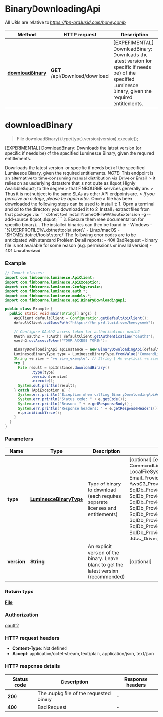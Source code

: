 # BinaryDownloadingApi

All URIs are relative to *https://fbn-prd.lusid.com/honeycomb*

| Method | HTTP request | Description |
|------------- | ------------- | -------------|
| [**downloadBinary**](BinaryDownloadingApi.md#downloadBinary) | **GET** /api/Download/download | [EXPERIMENTAL] DownloadBinary: Downloads the latest version (or specific if needs be) of the specified Luminesce Binary, given the required entitlements. |


<a id="downloadBinary"></a>
# **downloadBinary**
> File downloadBinary().type(type).version(version).execute();

[EXPERIMENTAL] DownloadBinary: Downloads the latest version (or specific if needs be) of the specified Luminesce Binary, given the required entitlements.

 Downloads the latest version (or specific if needs be) of the specified Luminesce Binary, given the required entitlements.  *NOTE:* This endpoint is an alternative to time-consuming manual distribution via Drive or Email. &gt; it relies on as underlying datastore that is not quite as \&quot;Highly Available\&quot; to the degree  &gt; that FINBOURNE services generally are.  &gt; Thus it is not subject to the same SLAs as other API endpoints are. &gt; *If you perceive an outage, please try again later.*  Once a file has been downloaded the following steps can be used to install it:  1. Open a terminal and cd to the directory you downloaded it to 2. Install / extract files from that package via: &#x60;&#x60;&#x60; dotnet tool install NameOfFileWithoutExtension -g --add-source \&quot;.\&quot; &#x60;&#x60;&#x60; 3. Execute them (see documentation for specific binary)...  The installed binaries can then be found in - Windows - &#x60;%USERPROFILE%\\.dotnet\\tools\\.store\\&#x60; - Linux/macOS - &#x60;$HOME/.dotnet/tools/.store/&#x60;  The following error codes are to be anticipated with standard Problem Detail reports: - 400 BadRequest - binary file is not available for some reason (e.g. permissions or invalid version) - 401 Unauthorized 

### Example
```java
// Import classes:
import com.finbourne.luminesce.ApiClient;
import com.finbourne.luminesce.ApiException;
import com.finbourne.luminesce.Configuration;
import com.finbourne.luminesce.auth.*;
import com.finbourne.luminesce.models.*;
import com.finbourne.luminesce.api.BinaryDownloadingApi;

public class Example {
  public static void main(String[] args) {
    ApiClient defaultClient = Configuration.getDefaultApiClient();
    defaultClient.setBasePath("https://fbn-prd.lusid.com/honeycomb");
    
    // Configure OAuth2 access token for authorization: oauth2
    OAuth oauth2 = (OAuth) defaultClient.getAuthentication("oauth2");
    oauth2.setAccessToken("YOUR ACCESS TOKEN");

    BinaryDownloadingApi apiInstance = new BinaryDownloadingApi(defaultClient);
    LuminesceBinaryType type = LuminesceBinaryType.fromValue("CommandLineTool"); // LuminesceBinaryType | Type of binary to download (each requires separate licenses and entitlements)
    String version = "version_example"; // String | An explicit version of the binary. Leave blank to get the latest version (recommended)
    try {
      File result = apiInstance.downloadBinary()
            .type(type)
            .version(version)
            .execute();
      System.out.println(result);
    } catch (ApiException e) {
      System.err.println("Exception when calling BinaryDownloadingApi#downloadBinary");
      System.err.println("Status code: " + e.getCode());
      System.err.println("Reason: " + e.getResponseBody());
      System.err.println("Response headers: " + e.getResponseHeaders());
      e.printStackTrace();
    }
  }
}
```

### Parameters

| Name | Type | Description  | Notes |
|------------- | ------------- | ------------- | -------------|
| **type** | [**LuminesceBinaryType**](.md)| Type of binary to download (each requires separate licenses and entitlements) | [optional] [enum: CommandLineTool, LocalFileSystem_Providers, Email_Providers, Python_Providers, AwsS3_Providers, SqlDb_Providers_Db2Linux, SqlDb_Providers_MySql, SqlDb_Providers_Oracle, SqlDb_Providers_Oracle_Snowflake, SqlDb_Providers_Postgresql, SqlDb_Providers_Snowflake, SqlDb_Providers_SqlServer, SqlDb_Providers_SybaseAse, Jdbc_Driver] |
| **version** | **String**| An explicit version of the binary. Leave blank to get the latest version (recommended) | [optional] |

### Return type

[**File**](File.md)

### Authorization

[oauth2](../README.md#oauth2)

### HTTP request headers

 - **Content-Type**: Not defined
 - **Accept**: application/octet-stream, text/plain, application/json, text/json

### HTTP response details
| Status code | Description | Response headers |
|-------------|-------------|------------------|
| **200** | The .nupkg file of the requested binary |  -  |
| **400** | Bad Request |  -  |

